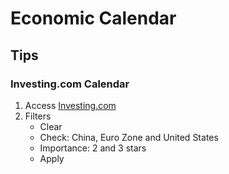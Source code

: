 # Economic Calendar

## Tips

### Investing.com Calendar

1. Access [Investing.com](https://investing.com/economic-calendar/)
2. Filters
   - Clear
   - Check: China, Euro Zone and United States
   - Importance: 2 and 3 stars
   - Apply

<!-- ### MQL5 Calendar

1. Access [MQL5](https://mql5.com/en/economic-calendar/united-states) -->
